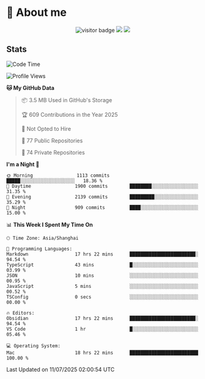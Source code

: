 <!-- ![](https://youpai.roccoshi.top/img/20200804214216.png) -->

# 🧐 About me
 
<p align="center">
<img src="https://visitor-badge.laobi.icu/badge?page_id=Lincest.Lincest&title=hits" alt="visitor badge"/>
<a href="mailto:imroccoshi@gmail.com"><img src="https://img.shields.io/badge/gmail-imroccoshi%40gmail.com-red"></a>
<a href="https://blog.roccoshi.top"><img src="https://img.shields.io/badge/blog-roccoshi-green"></a>
</p>

## Stats

<!--START_SECTION:waka-->
![Code Time](http://img.shields.io/badge/Code%20Time-2%2C551%20hrs%2028%20mins-blue)

![Profile Views](http://img.shields.io/badge/Profile%20Views-0-blue)

**🐱 My GitHub Data** 

> 📦 3.5 MB Used in GitHub's Storage 
 > 
> 🏆 609 Contributions in the Year 2025
 > 
> 🚫 Not Opted to Hire
 > 
> 📜 77 Public Repositories 
 > 
> 🔑 74 Private Repositories 
 > 
**I'm a Night 🦉** 

```text
🌞 Morning                1113 commits        █████░░░░░░░░░░░░░░░░░░░░   18.36 % 
🌆 Daytime                1900 commits        ████████░░░░░░░░░░░░░░░░░   31.35 % 
🌃 Evening                2139 commits        █████████░░░░░░░░░░░░░░░░   35.29 % 
🌙 Night                  909 commits         ████░░░░░░░░░░░░░░░░░░░░░   15.00 % 
```


📊 **This Week I Spent My Time On** 

```text
🕑︎ Time Zone: Asia/Shanghai

💬 Programming Languages: 
Markdown                 17 hrs 22 mins      ████████████████████████░   94.54 % 
TypeScript               43 mins             █░░░░░░░░░░░░░░░░░░░░░░░░   03.99 % 
JSON                     10 mins             ░░░░░░░░░░░░░░░░░░░░░░░░░   00.95 % 
JavaScript               5 mins              ░░░░░░░░░░░░░░░░░░░░░░░░░   00.52 % 
TSConfig                 0 secs              ░░░░░░░░░░░░░░░░░░░░░░░░░   00.00 % 

🔥 Editors: 
Obsidian                 17 hrs 22 mins      ████████████████████████░   94.54 % 
VS Code                  1 hr                █░░░░░░░░░░░░░░░░░░░░░░░░   05.46 % 

💻 Operating System: 
Mac                      18 hrs 22 mins      █████████████████████████   100.00 % 
```


 Last Updated on 11/07/2025 02:00:54 UTC
<!--END_SECTION:waka-->



